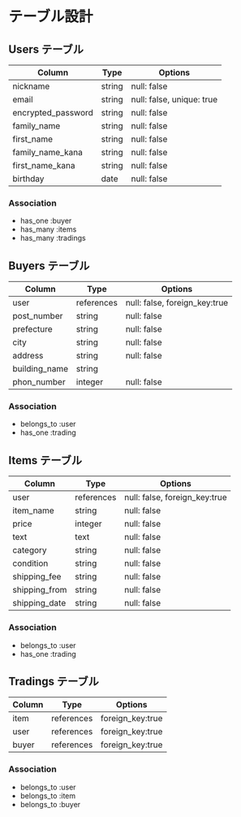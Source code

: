 # テーブル設計

## Users テーブル

| Column             | Type   | Options                   |
| ------------------ | ------ | ------------------------- |
| nickname           | string | null: false               |
| email              | string | null: false, unique: true |
| encrypted_password | string | null: false               |
| family_name        | string | null: false               |
| first_name         | string | null: false               |
| family_name_kana   | string | null: false               |
| first_name_kana    | string | null: false               |
| birthday           | date   | null: false               |

### Association

- has_one :buyer
- has_many :items
- has_many :tradings

## Buyers テーブル

| Column        | Type       | Options                       |
| ------------- | ---------- | ----------------------------- |
| user          | references | null: false, foreign_key:true |
| post_number   | string     | null: false                   |
| prefecture    | string     | null: false                   |
| city          | string     | null: false                   |
| address       | string     | null: false                   |
| building_name | string     |                               |
| phon_number   | integer    | null: false                   |

### Association

- belongs_to :user
- has_one :trading

## Items テーブル

| Column        | Type       | Options                       |
| ------------- | ---------- | ----------------------------- |
| user          | references | null: false, foreign_key:true |
| item_name     | string     | null: false                   |
| price         | integer    | null: false                   |
| text          | text       | null: false                   |
| category      | string     | null: false                   |
| condition     | string     | null: false                   |
| shipping_fee  | string     | null: false                   |
| shipping_from | string     | null: false                   |
| shipping_date | string     | null: false                   |

### Association

- belongs_to :user
- has_one :trading

## Tradings テーブル

| Column | Type       | Options          |
| ------ | ---------- | ---------------- |
| item   | references | foreign_key:true |
| user   | references | foreign_key:true |
| buyer  | references | foreign_key:true |

### Association

- belongs_to :user
- belongs_to :item
- belongs_to :buyer